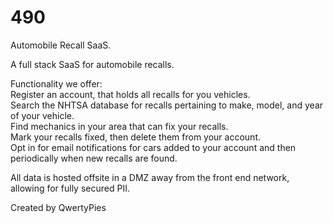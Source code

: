 # 490
Automobile Recall SaaS.

A full stack SaaS for automobile recalls.

Functionality we offer:  
Register an account, that holds all recalls for you vehicles.  
Search the NHTSA database for recalls pertaining to make, model, and year of your vehicle.  
Find mechanics in your area that can fix your recalls.  
Mark your recalls fixed, then delete them from your account.  
Opt in for email notifications for cars added to your account and then periodically when new recalls are found.  

All data is hosted offsite in a DMZ away from the front end network, allowing for fully secured PII.

Created by QwertyPies
